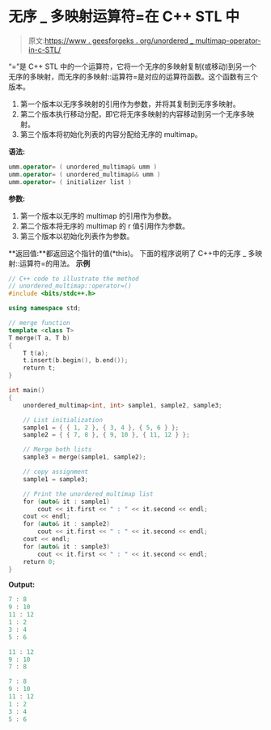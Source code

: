 # 无序 _ 多映射运算符=在 C++ STL 中

> 原文:[https://www . geesforgeks . org/unordered _ multimap-operator-in-c-STL/](https://www.geeksforgeeks.org/unordered_multimap-operator-in-c-stl/)

“=”是 C++ STL 中的一个运算符，它将一个无序的多映射复制(或移动)到另一个无序的多映射，而无序的多映射::运算符=是对应的运算符函数。这个函数有三个版本。

1.  第一个版本以无序多映射的引用作为参数，并将其复制到无序多映射。
2.  第二个版本执行移动分配，即它将无序多映射的内容移动到另一个无序多映射。
3.  第三个版本将初始化列表的内容分配给无序的 multimap。

**语法:**

```cpp
umm.operator= ( unordered_multimap& umm )
umm.operator= ( unordered_multimap&& umm )
umm.operator= ( initializer list )

```

**参数:**

1.  第一个版本以无序的 multimap 的引用作为参数。
2.  第二个版本将无序的 multimap 的 r 值引用作为参数。
3.  第三个版本以初始化列表作为参数。

**返回值:**都返回这个指针的值(*this)。
下面的程序说明了 C++中的无序 _ 多映射::运算符=的用法。
**示例**

```cpp
// C++ code to illustrate the method
// unordered_multimap::operator=()
#include <bits/stdc++.h>

using namespace std;

// merge function
template <class T>
T merge(T a, T b)
{
    T t(a);
    t.insert(b.begin(), b.end());
    return t;
}

int main()
{
    unordered_multimap<int, int> sample1, sample2, sample3;

    // List initialization
    sample1 = { { 1, 2 }, { 3, 4 }, { 5, 6 } };
    sample2 = { { 7, 8 }, { 9, 10 }, { 11, 12 } };

    // Merge both lists
    sample3 = merge(sample1, sample2);

    // copy assignment
    sample1 = sample3;

    // Print the unordered_multimap list
    for (auto& it : sample1)
        cout << it.first << " : " << it.second << endl;
    cout << endl;
    for (auto& it : sample2)
        cout << it.first << " : " << it.second << endl;
    cout << endl;
    for (auto& it : sample3)
        cout << it.first << " : " << it.second << endl;
    return 0;
}
```

**Output:**

```cpp
7 : 8
9 : 10
11 : 12
1 : 2
3 : 4
5 : 6

11 : 12
9 : 10
7 : 8

7 : 8
9 : 10
11 : 12
1 : 2
3 : 4
5 : 6

```
